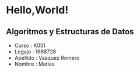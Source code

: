 # Hello,World!
## Algoritmos y Estructuras de Datos 
* Curso : K051 
* Legajo : 1688728 
* Apellido : Vazquez Romero 
* Nombre : Matias
